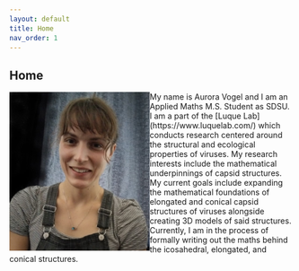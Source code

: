 ```yaml
---
layout: default
title: Home
nav_order: 1
---
```


## Home
<img align="left" src="images/Website_Pic.jpg" width="250">
My name is Aurora Vogel and I am an Applied Maths M.S. Student as SDSU. I am a part of the [Luque Lab](https://www.luquelab.com/) which conducts research centered around the structural and ecological properties of viruses. My research interests include the mathematical underpinnings of capsid structures. My current goals include expanding the mathematical foundations of elongated and conical capsid structures of viruses alongside creating 3D models of said structures. Currently, I am in the process of formally writing out the maths behind the icosahedral, elongated, and conical structures.

